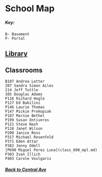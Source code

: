 # School Map

##### Key:  

    B- Basement    
    P- Portal  

## [Library](MonteVista/Library/Stacks.md)

## Classrooms

    B107 Andrea Letter  
    207 Sandra Simon Ailes  
    214 Jeff Tuttle   
    385 Douglas Adams
    P116 Richard Hogle  
    P127 Ed Bakilini  
    P146 Laurie Thomas  
    P147 Mickie Prokopiak  
    P187 Marnie Bethel  
    P199 Susan Ontiveros  
    P121 Steve Nash  
    P118 Janet Wilson  
    P200 Janice Ross  
    P317 Michael Rosenfeld  
    P371 Eden Attar  
    P382 Jenny Odell  
    [P690 Miguel Perez Luna](class_690_mpl.md)
    P303 Ivan Illich  
    P403 Carole Voulgaris  


##### [Back to Central Ave](https://github.com/SageGrey/exp-exp-exp/blob/main/Welcome_To_CentralAve.md) 
